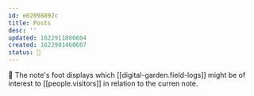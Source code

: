 ```yaml
---
id: e02098892c
title: Posts
desc: ''
updated: 1622911886604
created: 1622901460607
status: 🌿
---
```


📓 The note's foot displays which [[digital-garden.field-logs]] might be of interest to [[people.visitors]] in relation to the curren note.
